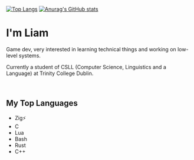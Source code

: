 [![Top Langs](https://github-readme-stats-l1dz-kcogum9oi-liammalones-projects.vercel.app/api/top-langs/?username=Liam-Malone&count_private=true&size_weight=0.5&count_weight=0.5&langs_count=6&layout=compact&hide=roff,HTML,javascript,Scheme,Makefile,CSS,Java,emacs%20lisp&theme=panda&exclude_repo=slstatus,dmenu,dwm,vulnerable-repo,another-gui-app)](https://github.com/anuraghazra/github-readme-stats)
[![Anurag's GitHub stats](https://github-readme-stats-l1dz-kcogum9oi-liammalones-projects.vercel.app/api?username=Liam-Malone&count_private=true&theme=panda&show_icons=true&hide_title=true&rank_icon=github)](https://github.com/anuraghazra/github-readme-stats)

# I'm Liam

Game dev, very interested in learning technical things and working on low-level systems.

Currently a student of CSLL (Computer Science, Linguistics and a Language) at Trinity College Dublin.

<br>

## My Top Languages

- Zig⚡️
- C
- Lua
- Bash
- Rust
- C++
